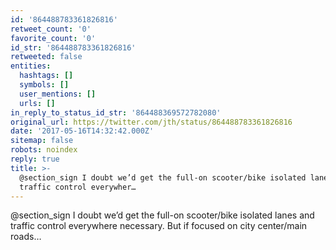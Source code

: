 ```yaml
---
id: '864488783361826816'
retweet_count: '0'
favorite_count: '0'
id_str: '864488783361826816'
retweeted: false
entities:
  hashtags: []
  symbols: []
  user_mentions: []
  urls: []
in_reply_to_status_id_str: '864488369572782080'
original_url: https://twitter.com/jth/status/864488783361826816
date: '2017-05-16T14:32:42.000Z'
sitemap: false
robots: noindex
reply: true
title: >-
  @section_sign I doubt we’d get the full-on scooter/bike isolated lanes and
  traffic control everywher…
---
```


@section_sign I doubt we’d get the full-on scooter/bike isolated lanes and traffic control everywhere necessary. But if focused on city center/main roads…